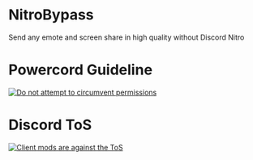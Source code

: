 # NitroBypass

Send any emote and screen share in high quality without Discord Nitro

# Powercord Guideline
[![Do not attempt to circumvent permissions](https://user-images.githubusercontent.com/13122796/152648190-6a3b7610-62d2-492d-8569-7f43dcd152ce.jpeg)](https://powercord.dev/guidelines)

# Discord ToS
[![Client mods are against the ToS](https://user-images.githubusercontent.com/13122796/152648311-438de9cd-3baa-4f0a-b3cf-6ae635143fce.jpeg)](https://twitter.com/discord/status/1042341021273743360)

